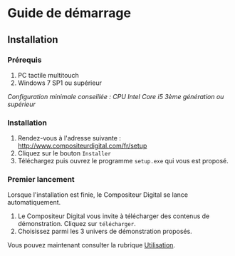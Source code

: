 ﻿# Guide de démarrage

## Installation

### Prérequis

1. PC tactile multitouch
2. Windows 7 SP1 ou supérieur

_Configuration minimale conseillée : CPU Intel Core i5 3ème génération ou supérieur_

### Installation

1. Rendez-vous à l'adresse suivante : <http://www.compositeurdigital.com/fr/setup>
2. Cliquez sur le bouton `Installer`
3. Téléchargez puis ouvrez le programme `setup.exe` qui vous est proposé.

### Premier lancement

Lorsque l'installation est finie, le Compositeur Digital se lance automatiquement.

1. Le Compositeur Digital vous invite à télécharger des contenus de démonstration. Cliquez sur `télécharger`.
2. Choisissez parmi les 3 univers de démonstration proposés.

Vous pouvez maintenant consulter la rubrique [Utilisation](use.html).